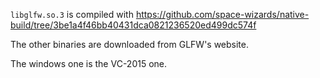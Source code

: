`libglfw.so.3` is compiled with https://github.com/space-wizards/native-build/tree/3be1a4f46bb40431dca0821236520ed499dc574f

The other binaries are downloaded from GLFW's website.

The windows one is the VC-2015 one. 
